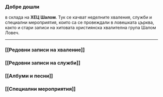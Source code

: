 ### Добре дошли 
в склада на **ХЕЦ Шалом**. Тук се качват неделните хваления, служби и специални мероприятия, които са се провеждали в ловешката църква, както и стари записи на хитовата християнска хвалителна група Шалом Ловеч. 

---
### [[Редовни записи на хваление]]
 ### [[Редовни записи на служби]]
 ### [[Албуми и песни]]
 ### [[Специални мероприятия]]